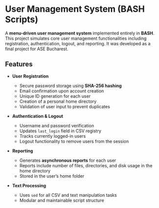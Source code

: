 # User Management System (BASH Scripts)

A **menu-driven user management system** implemented entirely in **BASH**. This project simulates core user management functionalities including registration, authentication, logout, and reporting. It was developed as a final project for ASE Bucharest.

## Features

- **User Registration**
  - Secure password storage using **SHA-256 hashing**
  - Email confirmation upon account creation
  - Unique ID generation for each user
  - Creation of a personal home directory
  - Validation of user input to prevent duplicates

- **Authentication & Logout**
  - Username and password verification
  - Updates `last_login` field in CSV registry
  - Tracks currently logged-in users
  - Logout functionality to remove users from the session

- **Reporting**
  - Generates **asynchronous reports** for each user
  - Reports include number of files, directories, and disk usage in the home directory
  - Stored in the user’s home folder

- **Text Processing**
  - Uses `sed` for all CSV and text manipulation tasks
  - Modular and maintainable script structure
